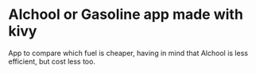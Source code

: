 # Alchool or Gasoline app made with kivy
App to compare which fuel is cheaper, having in mind that Alchool is less efficient, but cost less too.
